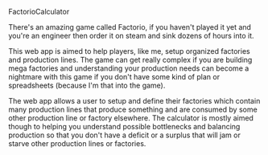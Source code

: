 FactorioCalculator

There's an amazing game called Factorio, if you haven't played it yet and you're an engineer then order it on steam and sink dozens of hours into it. 

This web app is aimed to help players, like me, setup organized factories and production lines. The game can get really complex if you are building mega factories and understanding your production needs can become a nightmare with this game if you don't have some kind of plan or spreadsheets (because I'm that into the game).

The web app allows a user to setup and define their factories which contain many production lines that produce something and are consumed by some other production line or factory elsewhere. 
The calculator is mostly aimed though to helping you understand possible bottlenecks and balancing production so that you don't have a deficit or a surplus that will jam or starve other production lines or factories.
